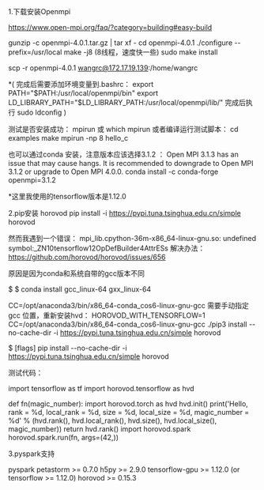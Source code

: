 1.下载安装Openmpi

https://www.open-mpi.org/faq/?category=building#easy-build

gunzip -c openmpi-4.0.1.tar.gz | tar xf -
cd openmpi-4.0.1
./configure --prefix=/usr/local
make -j8  (8线程，速度快一些)
sudo make install

scp -r openmpi-4.0.1 wangrc@172.17.19.139:/home/wangrc


*(
完成后需要添加环境变量到.bashrc：
export PATH="$PATH:/usr/local/openmpi/bin"
export LD_LIBRARY_PATH="$LD_LIBRARY_PATH:/usr/local/openmpi/lib/"
完成后执行
sudo ldconfig
)

测试是否安装成功：
mpirun   或 which mpirun
或者编译运行测试脚本：
cd examples
make
mpirun -np 8 hello_c

也可以通过conda 安装，注意版本应该选择3.1.2 ：
Open MPI 3.1.3 has an issue that may cause hangs. It is recommended to downgrade to Open MPI 3.1.2 or upgrade to Open MPI 4.0.0.
conda install -c conda-forge openmpi=3.1.2

*这里我使用的tensorflow版本是1.12.0

2.pip安装 horovod
pip install -i  https://pypi.tuna.tsinghua.edu.cn/simple horovod

然而我遇到一个错误：
mpi_lib.cpython-36m-x86_64-linux-gnu.so: undefined symbol:_ZN10tensorflow12OpDefBuilder4AttrESs
解决办法：
https://github.com/horovod/horovod/issues/656

原因是因为conda和系统自带的gcc版本不同

$
$ conda install gcc_linux-64 gxx_linux-64

CC=/opt/anaconda3/bin/x86_64-conda_cos6-linux-gnu-gcc
需要手动指定gcc 位置，重新安装hvd：
HOROVOD_WITH_TENSORFLOW=1 CC=/opt/anaconda3/bin/x86_64-conda_cos6-linux-gnu-gcc ./pip3 install --no-cache-dir -i  https://pypi.tuna.tsinghua.edu.cn/simple horovod

$ [flags] pip install --no-cache-dir -i  https://pypi.tuna.tsinghua.edu.cn/simple horovod

测试代码：

import tensorflow as tf
import horovod.tensorflow as hvd

def fn(magic_number):
    import horovod.torch as hvd
    hvd.init()
    print('Hello, rank = %d, local_rank = %d, size = %d, local_size = %d, magic_number = %d' % (hvd.rank(), hvd.local_rank(), hvd.size(), hvd.local_size(), magic_number))
    return hvd.rank()
import horovod.spark
horovod.spark.run(fn, args=(42,))

3.pyspark支持

pyspark
petastorm >= 0.7.0
h5py >= 2.9.0
tensorflow-gpu >= 1.12.0 (or tensorflow >= 1.12.0)
horovod >= 0.15.3